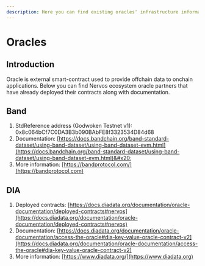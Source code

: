 ```yaml
---
description: Here you can find existing oracles' infrastructure information.
---
```


# Oracles

## Introduction

Oracle is external smart-contract used to provide offchain data to onchain applications. Below you can find Nervos ecosystem oracle partners that have already deployed their contracts along with documentation.

## Band

1. StdReference address (Godwoken Testnet v1): 0x8c064bCf7C0DA3B3b090BAbFE8f3323534D84d68
2. Documentation: [https://docs.bandchain.org/band-standard-dataset/using-band-dataset/using-band-dataset-evm.html](https://docs.bandchain.org/band-standard-dataset/using-band-dataset/using-band-dataset-evm.html)&#x20;
3. More information: [https://bandprotocol.com/](https://bandprotocol.com)

## DIA

1. Deployed contracts: [https://docs.diadata.org/documentation/oracle-documentation/deployed-contracts#nervos](https://docs.diadata.org/documentation/oracle-documentation/deployed-contracts#nervos)
2. Documentation: [https://docs.diadata.org/documentation/oracle-documentation/access-the-oracle#dia-key-value-oracle-contract-v2](https://docs.diadata.org/documentation/oracle-documentation/access-the-oracle#dia-key-value-oracle-contract-v2)
3. More information: [https://www.diadata.org/](https://www.diadata.org)
